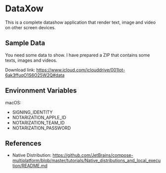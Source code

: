 # DataXow

This is a complete datashow application that render text, image and video on other screen devices.

## Sample Data

You need some data to show. I have prepared a ZIP that contains some texts, images and videos.

Download link: https://www.icloud.com/iclouddrive/001Iot-6ak3ffuqO1S6O25W2Q#data

## Environment Variables

macOS:

- SIGNING_IDENTITY
- NOTARIZATION_APPLE_ID
- NOTARIZATION_TEAM_ID
- NOTARIZATION_PASSWORD

## References

- Native Distribution: https://github.com/JetBrains/compose-multiplatform/blob/master/tutorials/Native_distributions_and_local_execution/README.md


